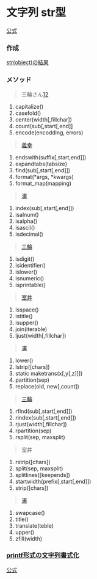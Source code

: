 # 文字列 str型

[公式](https://docs.python.org/ja/3/library/stdtypes.html#str)

### 作成
[str(object)の結果]()
### メソッド
> 三輪さん[1](https://github.com/YutaUra/YCU-Programing/blob/master/Python_understanding/%241_str/str_1_miwa.ipynb)[2](https://github.com/YutaUra/YCU-Programing/blob/master/Python_understanding/%241_str/oyasirazu1'-checkpoint.ipynb)
1. capitalize()
1. casefold()
1. center(width\[,fillchar])
1. count(sub\[,start\[,end]]
1. encode(encodding, errors)
> [義幸](https://github.com/YutaUra/YCU-Programing/blob/master/Python_understanding/%241_str/str_2_kobayashi.ipynb)
1. endswith(suffix\[,start\,end]])
1. expandtabs(tabsize)
1. find(sub\[,start\[,end]])
1. format(*args, *kwargs)
1. format_map(mapping)
> [浦](https://github.com/YutaUra/YCU-Programing/blob/master/Python_understanding/%241_str/str_3_ura.ipynb)
1. index(sub\[,start\[,end]])
1. isalnum()
1. isalpha()
1. isascii()
1. isdecimal()
> [三輪](https://github.com/YutaUra/YCU-Programing/blob/master/Python_understanding/%241_str/str_4_miwa.ipynb)
1. isdigit()
1. isidentifier()
1. islower()
1. isnumeric()
1. isprintable()
> [室井](https://ycu-programing.slack.com/files/UNM8WLZPX/FP5LXTDGR/str_5_muroi.ipynb)
1. isspace()
1. istitle()
1. isupper()
1. join(iterable)
1. ljust(width\[,fillchar])
> [浦](https://github.com/YutaUra/YCU-Programing/blob/master/Python_understanding/%241_str/str_6_ura.ipynb)
1. lower()
1. lstrip(\[chars])
1. static maketrans(x\[,y\[,z]]])
1. partition(sep)
1. replace(old, new\[,count])
> [三輪](https://github.com/YutaUra/YCU-Programing/blob/master/Python_understanding/%241_str/str_7_miwa.ipynb)
1. rfind(sub\[,start\[,end]])
1. rindex(sub\[,start\[,end]])
1. rjust(width\[,fillchar])
1. rpartition(sep)
1. rsplit(sep, maxsplit)
> 室井
1. rstrip(\[chars])
1. split(sep, maxsplit)
1. splitlines(\[keepends])
1. startwidth(prefix\[,start\[,end]])
1. strip(\[chars])
> [浦](https://github.com/YutaUra/YCU-Programing/blob/master/Python_understanding/%241_str/str_9_ura.ipynb)
1. swapcase()
1. title()
1. translate(teble)
1. upper()
1. zfill(width)

### [printf形式の文字列書式化](https://github.com/YutaUra/YCU-Programing/blob/master/Python_understanding/%241_str/str_9_ura.ipynb)
[公式](https://docs.python.org/ja/3/library/stdtypes.html#printf-style-string-formatting)

